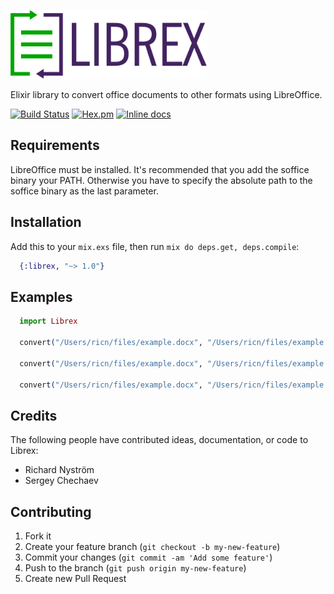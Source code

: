 <p align="left"><img src="logo/horizontal.png" alt="librex" height="110px"></p>

Elixir library to convert office documents to other formats using LibreOffice.

[![Build Status](https://travis-ci.org/ricn/librex.png?branch=master)](https://travis-ci.org/ricn/librex)
[![Hex.pm](https://img.shields.io/hexpm/v/librex.svg)](https://hex.pm/packages/librex)
[![Inline docs](http://inch-ci.org/github/ricn/librex.svg?branch=master)](http://inch-ci.org/github/ricn/librex)

## Requirements

LibreOffice must be installed. It's recommended that you add the soffice binary your PATH. Otherwise you have to specify the
absolute path to the soffice binary as the last parameter.

## Installation

Add this to your `mix.exs` file, then run `mix do deps.get, deps.compile`:

```elixir
  {:librex, "~> 1.0"}
```

## Examples
```elixir
  import Librex

  convert("/Users/ricn/files/example.docx", "/Users/ricn/files/example.pdf")

  convert("/Users/ricn/files/example.docx", "/Users/ricn/files/example.odt")

  convert("/Users/ricn/files/example.docx", "/Users/ricn/files/example.pdf", "/path_to/soffice")
```

## Credits

The following people have contributed ideas, documentation, or code to Librex:

* Richard Nyström
* Sergey Chechaev

## Contributing

1. Fork it
2. Create your feature branch (`git checkout -b my-new-feature`)
3. Commit your changes (`git commit -am 'Add some feature'`)
4. Push to the branch (`git push origin my-new-feature`)
5. Create new Pull Request
